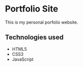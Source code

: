 # Portfolio Site
This is my personal porfolio website. 

## Technologies used

- HTML5
- CSS3
- JavaScript
